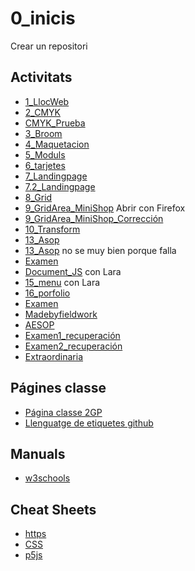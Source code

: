 # 0_inicis
Crear un repositori

## Activitats
* [1_LlocWeb](https://marina-uribe.github.io/1llocweb/)
* [2_CMYK](https://marina-uribe.github.io/2_CMYK/.)
* [CMYK_Prueba](https://marina-uribe.github.io/2CMYK/.)
* [3_Broom](https://marina-uribe.github.io/3_Broom/.)
* [4_Maquetacion](https://marina-uribe.github.io/04_Maquetacion/.)
* [5_Moduls](https://marina-uribe.github.io/5_Moduls/.)
* [6_tarjetes](https://marina-uribe.github.io/6_Tarjetes/)
* [7_Landingpage](https://marina-uribe.github.io/7_landingpage/.)
* [7.2_Landingpage](https://marina-uribe.github.io/7.2_landigpage/.)
* [8_Grid](https://marina-uribe.github.io/8_grid/.)
* [9_GridArea_MiniShop](https://marina-uribe.github.io/9_GridArea_MiniShop/.) Abrir con Firefox
* [9_GridArea_MiniShop_Corrección](https://marina-uribe.github.io/minimalisimo/)
* [10_Transform](https://marina-uribe.github.io/Transform/)
* [13_Asop](https://marina-uribe.github.io/13_Asop/.)
* [13_Asop](https://marina-uribe.github.io/13_Asop.2/.) no se muy bien porque falla
* [Examen](https://marina-uribe.github.io/11_examen/)
* [Document_JS](https://marina-uribe.github.io/14_Document_JS/) con Lara
* [15_menu](https://marina-uribe.github.io/15.menu/) con Lara 
* [16_porfolio](https://marina-uribe.github.io/17_Porfolio/.)
* [Examen](https://marina-uribe.github.io/examen/)
* [Madebyfieldwork](https://marina-uribe.github.io/madebyfieldwork/.)
* [AESOP](https://marina-uribe.github.io/AESOP/.)
* [Examen1_recuperación](https://marina-uribe.github.io/Exam1_recuperacion/.)
* [Examen2_recuperación](https://marina-uribe.github.io/Exam2_recuperacion/.)
* [Extraordinaria](https://marina-uribe.github.io/extraordinaria_2/)

##  Págines classe
* [Página classe 2GP](https://arquesm.github.io/2GP/)
* [Llenguatge de etiquetes github](https://github.com/adam-p/markdown-here)


## Manuals
* [w3schools](https://www.w3schools.com/)

## Cheat Sheets
* [https](https://websitesetup.org/html5-cheat-sheet/)
* [CSS](https://websitesetup.org/css3-cheat-sheet/)
* [p5js](https://github.com/bmoren/p5js-cheat-sheet)
